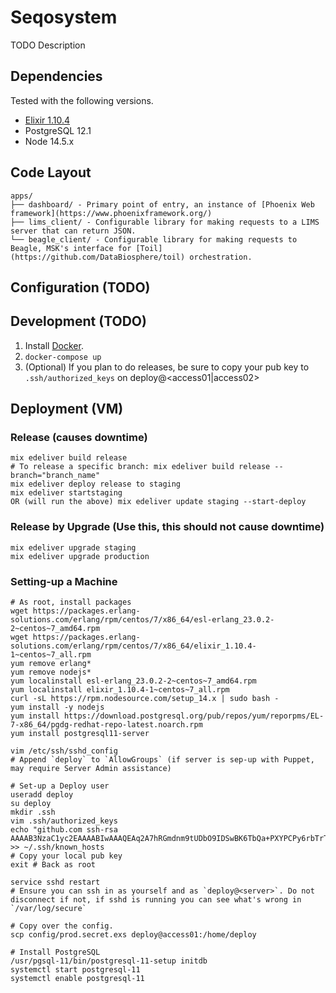 # Seqosystem
TODO Description

## Dependencies
Tested with the following versions.
* [Elixir 1.10.4](https://elixir-lang.org/)
* PostgreSQL 12.1
* Node 14.5.x

## Code Layout
```
apps/
├── dashboard/ - Primary point of entry, an instance of [Phoenix Web framework](https://www.phoenixframework.org/)
├── lims_client/ - Configurable library for making requests to a LIMS server that can return JSON.
└── beagle_client/ - Configurable library for making requests to Beagle, MSK's interface for [Toil](https://github.com/DataBiosphere/toil) orchestration.
```

## Configuration (TODO)
## Development (TODO)
1. Install [Docker](https://docs.docker.com/compose/install/).
2. `docker-compose up`
3. (Optional) If you plan to do releases, be sure to copy your pub key to `.ssh/authorized_keys` on deploy@<access01|access02>

## Deployment (VM)
### Release (causes downtime)
```
mix edeliver build release
# To release a specific branch: mix edeliver build release --branch="branch_name"
mix edeliver deploy release to staging
mix edeliver startstaging 
OR (will run the above) mix edeliver update staging --start-deploy
```

### Release by Upgrade (Use this, this should not cause downtime)
```
mix edeliver upgrade staging
mix edeliver upgrade production
```

### Setting-up a Machine
```
# As root, install packages
wget https://packages.erlang-solutions.com/erlang/rpm/centos/7/x86_64/esl-erlang_23.0.2-2~centos~7_amd64.rpm
wget https://packages.erlang-solutions.com/erlang/rpm/centos/7/x86_64/elixir_1.10.4-1~centos~7_all.rpm
yum remove erlang*
yum remove nodejs*
yum localinstall esl-erlang_23.0.2-2~centos~7_amd64.rpm
yum localinstall elixir_1.10.4-1~centos~7_all.rpm
curl -sL https://rpm.nodesource.com/setup_14.x | sudo bash -
yum install -y nodejs
yum install https://download.postgresql.org/pub/repos/yum/reporpms/EL-7-x86_64/pgdg-redhat-repo-latest.noarch.rpm
yum install postgresql11-server

vim /etc/ssh/sshd_config
# Append `deploy` to `AllowGroups` (if server is sep-up with Puppet, may require Server Admin assistance)

# Set-up a Deploy user
useradd deploy
su deploy
mkdir .ssh
vim .ssh/authorized_keys
echo "github.com ssh-rsa AAAAB3NzaC1yc2EAAAABIwAAAQEAq2A7hRGmdnm9tUDbO9IDSwBK6TbQa+PXYPCPy6rbTrTtw7PHkccKrpp0yVhp5HdEIcKr6pLlVDBfOLX9QUsyCOV0wzfjIJNlGEYsdlLJizHhbn2mUjvSAHQqZETYP81eFzLQNnPHt4EVVUh7VfDESU84KezmD5QlWpXLmvU31/yMf+Se8xhHTvKSCZIFImWwoG6mbUoWf9nzpIoaSjB+weqqUUmpaaasXVal72J+UX2B+2RPW3RcT0eOzQgqlJL3RKrTJvdsjE3JEAvGq3lGHSZXy28G3skua2SmVi/w4yCE6gbODqnTWlg7+wC604ydGXA8VJiS5ap43JXiUFFAaQ==" >> ~/.ssh/known_hosts
# Copy your local pub key
exit # Back as root

service sshd restart
# Ensure you can ssh in as yourself and as `deploy@<server>`. Do not disconnect if not, if sshd is running you can see what's wrong in `/var/log/secure`

# Copy over the config.
scp config/prod.secret.exs deploy@access01:/home/deploy

# Install PostgreSQL
/usr/pgsql-11/bin/postgresql-11-setup initdb
systemctl start postgresql-11
systemctl enable postgresql-11
